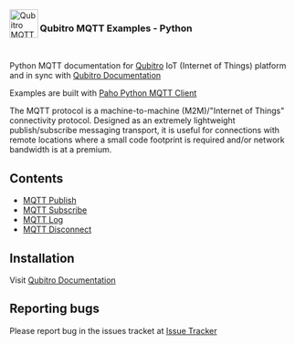 <img align="left" width="50" height="50" src="https://cdn.jsdelivr.net/npm/programming-languages-logos/src/python/python.png" alt="Qubitro MQTT Examples - Python">

### Qubitro MQTT Examples - Python
&nbsp;

Python MQTT documentation for [Qubitro](www.qubitro.com) IoT (Internet of Things) platform and in sync with [Qubitro Documentation](docs.qubitro.com)

Examples are built with [Paho Python MQTT Client](https://github.com/eclipse/paho.mqtt.python)

The MQTT protocol is a machine-to-machine (M2M)/"Internet of Things" connectivity protocol. Designed as an extremely lightweight publish/subscribe messaging transport, it is useful for connections with remote locations where a small code footprint is required and/or network bandwidth is at a premium.

Contents
--------

* [MQTT Publish](./qubitro_mqtt_publish.py)
* [MQTT Subscribe](./qubitro_mqtt_subscribe.py)
* [MQTT Log](./qubitro_mqtt_log.py)
* [MQTT Disconnect](./qubitro_mqtt_disconnect.py)

Installation
------------

Visit [Qubitro Documentation](https://docs.qubitro.com/client-guides/setup-device/python)

Reporting bugs
------------

Please report bug in the issues tracket at [Issue Tracker](https://github.com/qubitro/qubitro-docs/issues)